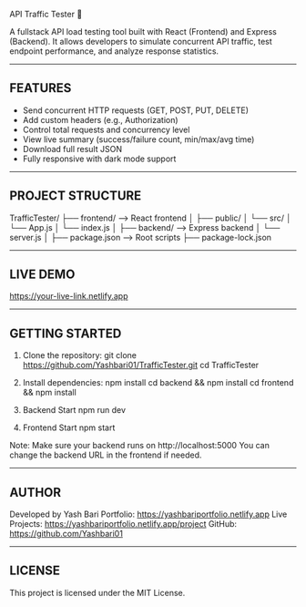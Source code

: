 API Traffic Tester 🚀

A fullstack API load testing tool built with React (Frontend) and Express (Backend).
It allows developers to simulate concurrent API traffic, test endpoint performance, and analyze response statistics.

----------------------------------------
FEATURES
----------------------------------------
- Send concurrent HTTP requests (GET, POST, PUT, DELETE)
- Add custom headers (e.g., Authorization)
- Control total requests and concurrency level
- View live summary (success/failure count, min/max/avg time)
- Download full result JSON
- Fully responsive with dark mode support

----------------------------------------
PROJECT STRUCTURE
----------------------------------------
TrafficTester/
├── frontend/             --> React frontend
│   ├── public/
│   └── src/
│       └── App.js
│       └── index.js
│
├── backend/             --> Express backend
│   └── server.js
│
├── package.json        --> Root scripts
├── package-lock.json

----------------------------------------
LIVE DEMO
----------------------------------------
https://your-live-link.netlify.app

----------------------------------------
GETTING STARTED
----------------------------------------

1. Clone the repository:
   git clone https://github.com/Yashbari01/TrafficTester.git
   cd TrafficTester

2. Install dependencies:
   npm install
   cd backend && npm install
   cd frontend && npm install

3. Backend Start
   npm run dev 

4. Frontend Start
   npm start

Note:
Make sure your backend runs on http://localhost:5000
You can change the backend URL in the frontend if needed.

----------------------------------------
AUTHOR
----------------------------------------

Developed by Yash Bari
Portfolio: https://yashbariportfolio.netlify.app
Live Projects: https://yashbariportfolio.netlify.app/project
GitHub: https://github.com/Yashbari01

----------------------------------------
LICENSE
----------------------------------------
This project is licensed under the MIT License.
